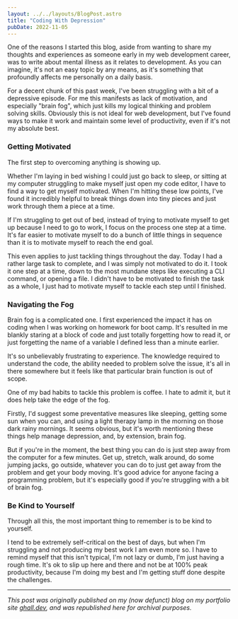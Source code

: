 ```yaml
---
layout: ../../layouts/BlogPost.astro
title: "Coding With Depression"
pubDate: 2022-11-05
---
```


One of the reasons I started this blog, aside from wanting to share my thoughts and experiences as someone early in my web development career, was to write about mental illness as it relates to development. As you can imagine, it's not an easy topic by any means, as it's something that profoundly affects me personally on a daily basis.

For a decent chunk of this past week, I've been struggling with a bit of a depressive episode. For me this manifests as lack of motivation, and especially "brain fog", which just kills my logical thinking and problem solving skills. Obviously this is not ideal for web development, but I've found ways to make it work and maintain some level of productivity, even if it's not my absolute best.

### Getting Motivated

The first step to overcoming anything is showing up.

Whether I'm laying in bed wishing I could just go back to sleep, or sitting at my computer struggling to make myself just open my code editor, I have to find a way to get myself motivated. When I'm hitting these low points, I've found it incredibly helpful to break things down into tiny pieces and just work through them a piece at a time.

If I'm struggling to get out of bed, instead of trying to motivate myself to get up because I need to go to work, I focus on the process one step at a time. It's far easier to motivate myself to do a bunch of little things in sequence than it is to motivate myself to reach the end goal.

This even applies to just tackling things throughout the day. Today I had a rather large task to complete, and I was simply not motivated to do it. I took it one step at a time, down to the most mundane steps like executing a CLI command, or opening a file. I didn't have to be motivated to finish the task as a whole, I just had to motivate myself to tackle each step until I finished.

### Navigating the Fog

Brain fog is a complicated one. I first experienced the impact it has on coding when I was working on homework for boot camp. It's resulted in me blankly staring at a block of code and just totally forgetting how to read it, or just forgetting the name of a variable I defined less than a minute earlier.

It's so unbelievably frustrating to experience. The knowledge required to understand the code, the ability needed to problem solve the issue, it's all in there somewhere but it feels like that particular brain function is out of scope.

One of my bad habits to tackle this problem is coffee. I hate to admit it, but it does help take the edge of the fog.

Firstly, I'd suggest some preventative measures like sleeping, getting some sun when you can, and using a light therapy lamp in the morning on those dark rainy mornings. It seems obvious, but it's worth mentioning these things help manage depression, and, by extension, brain fog.

But if you're in the moment, the best thing you can do is just step away from the computer for a few minutes. Get up, stretch, walk around, do some jumping jacks, go outside, whatever you can do to just get away from the problem and get your body moving. It's good advice for anyone facing a programming problem, but it's especially good if you're struggling with a bit of brain fog.

### Be Kind to Yourself

Through all this, the most important thing to remember is to be kind to yourself.

I tend to be extremely self-critical on the best of days, but when I'm struggling and not producing my best work I am even more so. I have to remind myself that this isn't typical, I'm not lazy or dumb, I'm just having a rough time. It's ok to slip up here and there and not be at 100% peak productivity, because I'm doing my best and I'm getting stuff done despite the challenges.

---

_This post was originally published on my (now defunct) blog on my portfolio site [ghall.dev](https://ghall.dev), and was republished here for archival purposes._
